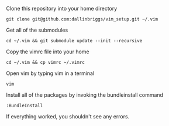 Clone this repository into your home directory
```
git clone git@github.com:dallinbriggs/vim_setup.git ~/.vim
```

Get all of the submodules
```
cd ~/.vim && git submodule update --init --recursive
```

Copy the vimrc file into your home
```
cd ~/.vim && cp vimrc ~/.vimrc
```

Open vim by typing vim in a terminal
```
vim
```

Install all of the packages by invoking the bundleinstall command
```
:BundleInstall
```

If everything worked, you shouldn't see any errors. 
